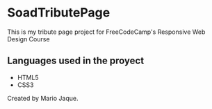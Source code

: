 # SoadTributePage
This is my tribute page project for FreeCodeCamp's Responsive Web Design Course

## Languages used in the proyect
* HTML5
* CSS3

Created by Mario Jaque.